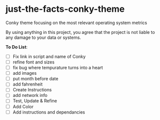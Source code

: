 # just-the-facts-conky-theme
Conky theme focusing on the most relevant operating system metrics

By using anything in this project, you agree that the project is not liable to any damage to your data or systems. 

<b>To Do List</b>:
- [ ] Fix link in script and name of Conky
- [ ] refine font and sizes
- [ ] fix bug where tempurature turns into a heart
- [ ] add images
- [ ] put month before date
- [ ] add fahrenheit 
- [ ] Create Instructions
- [ ] add network info
- [ ] Test, Update & Refine 
- [ ] Add Color 
- [ ] Add instructions and dependancies
